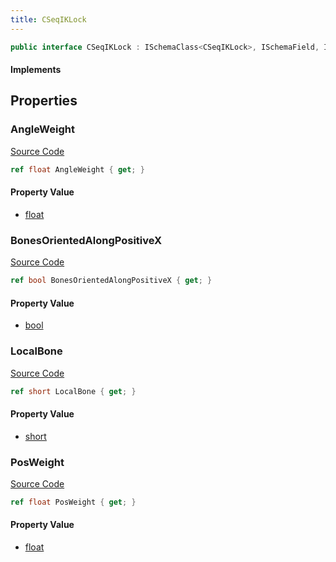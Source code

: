 ```yaml
---
title: CSeqIKLock
---
```


```csharp
public interface CSeqIKLock : ISchemaClass<CSeqIKLock>, ISchemaField, ISchemaClass, INativeHandle
```

#### Implements

## Properties

### AngleWeight

[Source Code](https://github.com/swiftly-solution/swiftlys2/blob/beta/managed/src/SwiftlyS2.Generated/Schemas/Interfaces/CSeqIKLock.cs#L18)

```csharp
ref float AngleWeight { get; }
```

#### Property Value

- [float](https://learn.microsoft.com/dotnet/api/system.single)

### BonesOrientedAlongPositiveX

[Source Code](https://github.com/swiftly-solution/swiftlys2/blob/beta/managed/src/SwiftlyS2.Generated/Schemas/Interfaces/CSeqIKLock.cs#L22)

```csharp
ref bool BonesOrientedAlongPositiveX { get; }
```

#### Property Value

- [bool](https://learn.microsoft.com/dotnet/api/system.boolean)

### LocalBone

[Source Code](https://github.com/swiftly-solution/swiftlys2/blob/beta/managed/src/SwiftlyS2.Generated/Schemas/Interfaces/CSeqIKLock.cs#L20)

```csharp
ref short LocalBone { get; }
```

#### Property Value

- [short](https://learn.microsoft.com/dotnet/api/system.int16)

### PosWeight

[Source Code](https://github.com/swiftly-solution/swiftlys2/blob/beta/managed/src/SwiftlyS2.Generated/Schemas/Interfaces/CSeqIKLock.cs#L16)

```csharp
ref float PosWeight { get; }
```

#### Property Value

- [float](https://learn.microsoft.com/dotnet/api/system.single)

